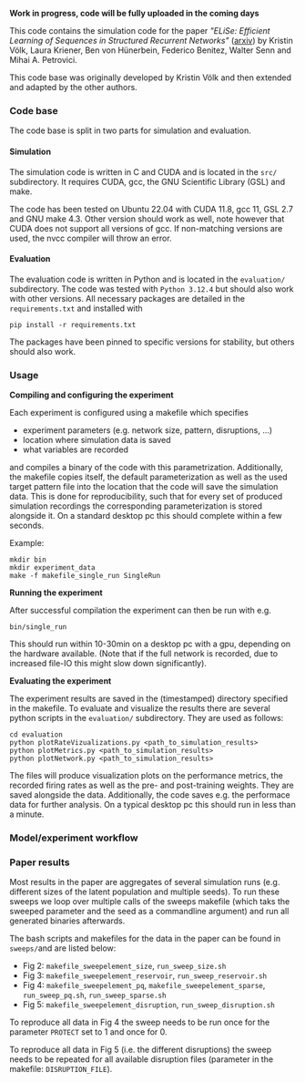 
**Work in progress, code will be fully uploaded in the coming days**

This code contains the simulation code for the paper *"ELiSe: Efficient Learning of Sequences in Structured Recurrent Networks"* ([arxiv](https://arxiv.org/abs/2402.16763)) by Kristin Völk, Laura Kriener, Ben von Hünerbein, Federico Benitez, Walter Senn and Mihai A. Petrovici.

This code base was originally developed by Kristin Völk and then extended and adapted by the other authors.

### Code base

The code base is split in two parts for simulation and evaluation.

#### Simulation
The simulation code is written in C and CUDA and is located in the `src/` subdirectory.
It requires CUDA, gcc, the GNU Scientific Library (GSL) and make. 

The code has been tested on Ubuntu 22.04 with CUDA 11.8, gcc 11, GSL 2.7 and GNU make 4.3.
Other version should work as well, note however that CUDA does not support all
versions of gcc. If non-matching versions are used, the nvcc compiler will throw
an error.

#### Evaluation
The evaluation code is written in Python and is located in the `evaluation/` subdirectory.
The code was tested with `Python 3.12.4` but should also work with other
versions.
All necessary packages are detailed in the `requirements.txt` and installed with
```
pip install -r requirements.txt
```

The packages have been pinned to specific versions for stability, but others
should also work.

### Usage

**Compiling and configuring the experiment**

Each experiment is configured using a makefile which specifies
- experiment parameters (e.g. network size, pattern, disruptions, ...)
- location where simulation data is saved
- what variables are recorded

and compiles a binary of the code with this parametrization.
Additionally, the makefile copies itself, the default parameterization as well as the used target pattern file into the location that the code will save the simulation data.
This is done for reproducibility, such that for every set of produced simulation recordings the corresponding parameterization is stored alongside it.
On a standard desktop pc this should complete within a few seconds.

Example:
```
mkdir bin
mkdir experiment_data
make -f makefile_single_run SingleRun
```

**Running the experiment**

After successful compilation the experiment can then be run with e.g.
```
bin/single_run
```

This should run within 10-30min on a desktop pc with a gpu, depending on the
hardware available. (Note that if the full network is recorded, due to increased file-IO this might slow down
significantly).

**Evaluating the experiment**

The experiment results are saved in the (timestamped) directory specified in the
makefile.
To evaluate and visualize the results there are several python scripts in the
`evaluation/` subdirectory.
They are used as follows:

```
cd evaluation
python plotRateVizualizations.py <path_to_simulation_results>
python plotMetrics.py <path_to_simulation_results>
python plotNetwork.py <path_to_simulation_results>
```

The files will produce visualization plots on the performance metrics, the
recorded firing rates as well as the pre- and post-training weights.
They are saved alongside the data.
Additionally, the code saves e.g. the performace data for further analysis.
On a typical desktop pc this should run in less than a minute.

### Model/experiment workflow

### Paper results

Most results in the paper are aggregates of several simulation runs (e.g.
different sizes of the latent population and multiple seeds).
To run these sweeps we loop over multiple calls of the sweeps makefile (which
taks the sweeped parameter and the seed as a commandline argument) and run all
generated binaries afterwards.

The bash scripts and makefiles for the data in the paper can be found in
`sweeps/`and are listed below:

- Fig 2: `makefile_sweepelement_size`, `run_sweep_size.sh`
- Fig 3: `makefile_sweepelement_reservoir`, `run_sweep_reservoir.sh`
- Fig 4: `makefile_sweepelement_pq`, `makefile_sweepelement_sparse`, `run_sweep_pq.sh`, `run_sweep_sparse.sh`
- Fig 5: `makefile_sweepelement_disruption`, `run_sweep_disruption.sh`

To reproduce all data in Fig 4 the sweep needs to be run once for the parameter
`PROTECT` set to 1 and once for 0.

To reproduce all data in Fig 5 (i.e. the different disruptions) the sweep needs
to be repeated for all available disruption files (parameter in the makefile: `DISRUPTION_FILE`).
